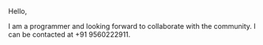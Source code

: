 Hello,

I am a programmer and looking forward to collaborate with the community. I can be contacted at +91 9560222911.

<!---
pandeyamitabh/pandeyamitabh is a ✨ special ✨ repository because its `README.md` (this file) appears on your GitHub profile.
You can click the Preview link to take a look at your changes.
--->
